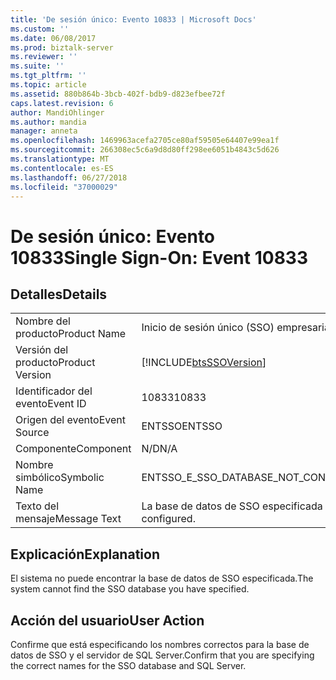 ```yaml
---
title: 'De sesión único: Evento 10833 | Microsoft Docs'
ms.custom: ''
ms.date: 06/08/2017
ms.prod: biztalk-server
ms.reviewer: ''
ms.suite: ''
ms.tgt_pltfrm: ''
ms.topic: article
ms.assetid: 880b864b-3bcb-402f-bdb9-d823efbee72f
caps.latest.revision: 6
author: MandiOhlinger
ms.author: mandia
manager: anneta
ms.openlocfilehash: 1469963acefa2705ce80af59505e64407e99ea1f
ms.sourcegitcommit: 266308ec5c6a9d8d80ff298ee6051b4843c5d626
ms.translationtype: MT
ms.contentlocale: es-ES
ms.lasthandoff: 06/27/2018
ms.locfileid: "37000029"
---
```

# <a name="single-sign-on-event-10833"></a><span data-ttu-id="37cd4-102">De sesión único: Evento 10833</span><span class="sxs-lookup"><span data-stu-id="37cd4-102">Single Sign-On: Event 10833</span></span>
## <a name="details"></a><span data-ttu-id="37cd4-103">Detalles</span><span class="sxs-lookup"><span data-stu-id="37cd4-103">Details</span></span>  
  
|                 |                                                            |
|-----------------|------------------------------------------------------------|
|  <span data-ttu-id="37cd4-104">Nombre del producto</span><span class="sxs-lookup"><span data-stu-id="37cd4-104">Product Name</span></span>   |                 <span data-ttu-id="37cd4-105">Inicio de sesión único (SSO) empresarial</span><span class="sxs-lookup"><span data-stu-id="37cd4-105">Enterprise Single Sign-On</span></span>                  |
| <span data-ttu-id="37cd4-106">Versión del producto</span><span class="sxs-lookup"><span data-stu-id="37cd4-106">Product Version</span></span> | [!INCLUDE[btsSSOVersion](../includes/btsssoversion-md.md)] |
|    <span data-ttu-id="37cd4-107">Identificador del evento</span><span class="sxs-lookup"><span data-stu-id="37cd4-107">Event ID</span></span>     |                           <span data-ttu-id="37cd4-108">10833</span><span class="sxs-lookup"><span data-stu-id="37cd4-108">10833</span></span>                            |
|  <span data-ttu-id="37cd4-109">Origen del evento</span><span class="sxs-lookup"><span data-stu-id="37cd4-109">Event Source</span></span>   |                           <span data-ttu-id="37cd4-110">ENTSSO</span><span class="sxs-lookup"><span data-stu-id="37cd4-110">ENTSSO</span></span>                           |
|    <span data-ttu-id="37cd4-111">Componente</span><span class="sxs-lookup"><span data-stu-id="37cd4-111">Component</span></span>    |                            <span data-ttu-id="37cd4-112">N/D</span><span class="sxs-lookup"><span data-stu-id="37cd4-112">N/A</span></span>                             |
|  <span data-ttu-id="37cd4-113">Nombre simbólico</span><span class="sxs-lookup"><span data-stu-id="37cd4-113">Symbolic Name</span></span>  |            <span data-ttu-id="37cd4-114">ENTSSO_E_SSO_DATABASE_NOT_CONFIGURED</span><span class="sxs-lookup"><span data-stu-id="37cd4-114">ENTSSO_E_SSO_DATABASE_NOT_CONFIGURED</span></span>            |
|  <span data-ttu-id="37cd4-115">Texto del mensaje</span><span class="sxs-lookup"><span data-stu-id="37cd4-115">Message Text</span></span>   |       <span data-ttu-id="37cd4-116">La base de datos de SSO especificada no está configurada.</span><span class="sxs-lookup"><span data-stu-id="37cd4-116">The specified SSO database is not configured.</span></span>        |
  
## <a name="explanation"></a><span data-ttu-id="37cd4-117">Explicación</span><span class="sxs-lookup"><span data-stu-id="37cd4-117">Explanation</span></span>  
 <span data-ttu-id="37cd4-118">El sistema no puede encontrar la base de datos de SSO especificada.</span><span class="sxs-lookup"><span data-stu-id="37cd4-118">The system cannot find the SSO database you have specified.</span></span>  
  
## <a name="user-action"></a><span data-ttu-id="37cd4-119">Acción del usuario</span><span class="sxs-lookup"><span data-stu-id="37cd4-119">User Action</span></span>  
 <span data-ttu-id="37cd4-120">Confirme que está especificando los nombres correctos para la base de datos de SSO y el servidor de SQL Server.</span><span class="sxs-lookup"><span data-stu-id="37cd4-120">Confirm that you are specifying the correct names for the SSO database and SQL Server.</span></span>